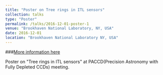 ```yaml
---
title: "Poster on Tree rings in ITL sensors"
collection: talks
type: "Poster"
permalink: /talks/2016-12-01-poster-1
venue: "Brookhaven National Laboratory, NY, USA"
date: 2016-12-01
location: "Brookhaven National Laboratory NY, USA"
---
```


###[More information here](http://exampleurl.com)

Poster on "Tree rings in ITL sensors" at PACCD(Precision Astronomy with Fully Depleted CCDs) meeting.  
